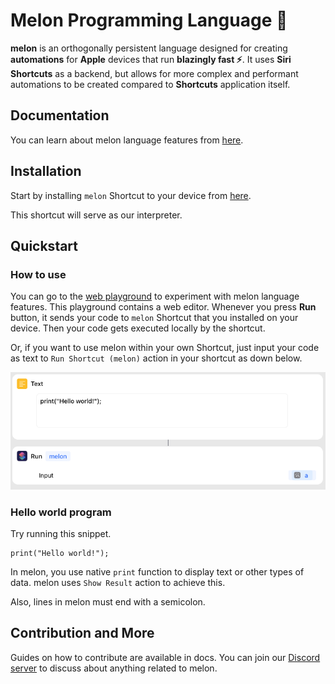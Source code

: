 # Melon Programming Language 🍉

**melon** is an orthogonally persistent language designed for creating **automations** for **Apple** devices that run **blazingly fast ⚡**. It uses **Siri Shortcuts** as a backend, but allows for more complex and performant automations to be created compared to **Shortcuts** application itself.

## Documentation

You can learn about melon language features from [here](https://melon-lang.github.io/melon-lang/#/).

## Installation

Start by installing `melon` Shortcut to your device from [here](https://www.icloud.com/shortcuts/0752d222cc764d1b959d5a27c5784491). 

This shortcut will serve as our interpreter. 

## Quickstart

### How to use

You can go to the [web playground](https://melon-lang.github.io/playground/) to experiment with melon language features. This playground contains a web editor. Whenever you press **Run** button, it sends your code to `melon` Shortcut that you installed on your device. Then your code gets executed locally by the shortcut.

Or, if you want to use melon within your own Shortcut, just input your code as text to `Run Shortcut (melon)` action in your shortcut as down below.

<div align="center">
    <img src="docs/how-to-use.png" />
</div>

### Hello world program

Try running this snippet.

```
print("Hello world!");
```

In melon, you use native `print` function to display text or other types of data. melon uses `Show Result` action to achieve this.

Also, lines in melon must end with a semicolon.

## Contribution and More

Guides on how to contribute are available in docs.
You can join our [Discord server](https://discord.gg/5WS2PBEJcn) to discuss about anything related to melon. 
